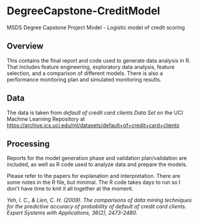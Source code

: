 # DegreeCapstone-CreditModel
MSDS Degree Capstone Project Model - Logistic model of credit scoring

## Overview 
This contains the final report and code used to generate data analysis in R.  That includes feature engineering, exploratory data analysis, feature selection, and a comparison of different models.  There is also a performance monitoring plan and simulated monitoring results.

## Data
The data is taken from *default of credit card clients Data Set* on the UCI Machine Learning Repository at https://archive.ics.uci.edu/ml/datasets/default+of+credit+card+clients

## Processing
Reports for the model generation phase and validation plan/validation are included, as well as R code used to analyze data and prepare the models.

Please refer to the papers for explanation and interpretation.  There are some notes in the R file, but minimal.  The R code takes days to run so I don't have time to knit it all together at the moment.





*Yeh, I. C., & Lien, C. H. (2009). The comparisons of data mining techniques for the predictive accuracy of probability of default of credit card clients. Expert Systems with Applications, 36(2), 2473-2480.*
